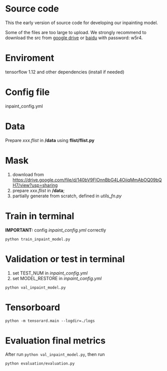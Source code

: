 # Source code
This the early version of source code for developing our inpainting model.

Some of the files are too large to upload. We strongly recommend to download the src from [google drive](https://drive.google.com/file/d/1mh5t17vaR1GcL44iMyavqRDMbTmo665Z/view?usp=sharing)
or [baidu](https://pan.baidu.com/s/1eXc2elmsY2t__mJRKI_l2g) with password: w5r4.



# Enviroment
tensorflow 1.12 and other dependencies (install if needed)

# Config file
inpaint_config.yml

# Data
Prepare *xxx.flist* in **/data** using **flist/flist.py**

# Mask
1. download from https://drive.google.com/file/d/140bV9FlOnnBbG4L4OiiqMmAbOQ09bQH7/view?usp=sharing
2. prepare *xxx.flist* in **/data**;
3. partially generate from scratch, defined in *utils_fn.py*

# Train in terminal
**IMPORTANT:** config *inpaint_config.yml* correctly
```
python train_inpaint_model.py
```

# Validation or test in terminal
1. set TEST_NUM in *inpaint_config.yml*
2. set MODEL_RESTORE in *inpaint_config.yml*
```
python val_inpaint_model.py
```

# Tensorboard
```
python -m tensorard.main --logdir=./logs
```

# Evaluation final metrics 
After run ```python val_inpaint_model.py```, then run
```
python evaluation/evaluation.py 
```
